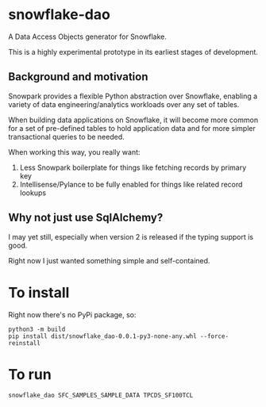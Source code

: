# snowflake-dao
A Data Access Objects generator for Snowflake.

This is a highly experimental prototype in its earliest stages of development.


## Background and motivation
Snowpark provides a flexible Python abstraction over Snowflake, enabling a variety of data engineering/analytics workloads over any set of tables.

When building data applications on Snowflake, it will become more common for a set of pre-defined tables to hold application data and for more simpler transactional queries to be needed.

When working this way, you really want:
1) Less Snowpark boilerplate for things like fetching records by primary key
2) Intellisense/Pylance to be fully enabled for things like related record lookups

## Why not just use SqlAlchemy?
I may yet still, especially when version 2 is released if the typing support is good.

Right now I just wanted something simple and self-contained.

# To install
Right now there's no PyPi package, so:
```
python3 -m build
pip install dist/snowflake_dao-0.0.1-py3-none-any.whl --force-reinstall
```

# To run
```
snowflake_dao SFC_SAMPLES_SAMPLE_DATA TPCDS_SF100TCL
```